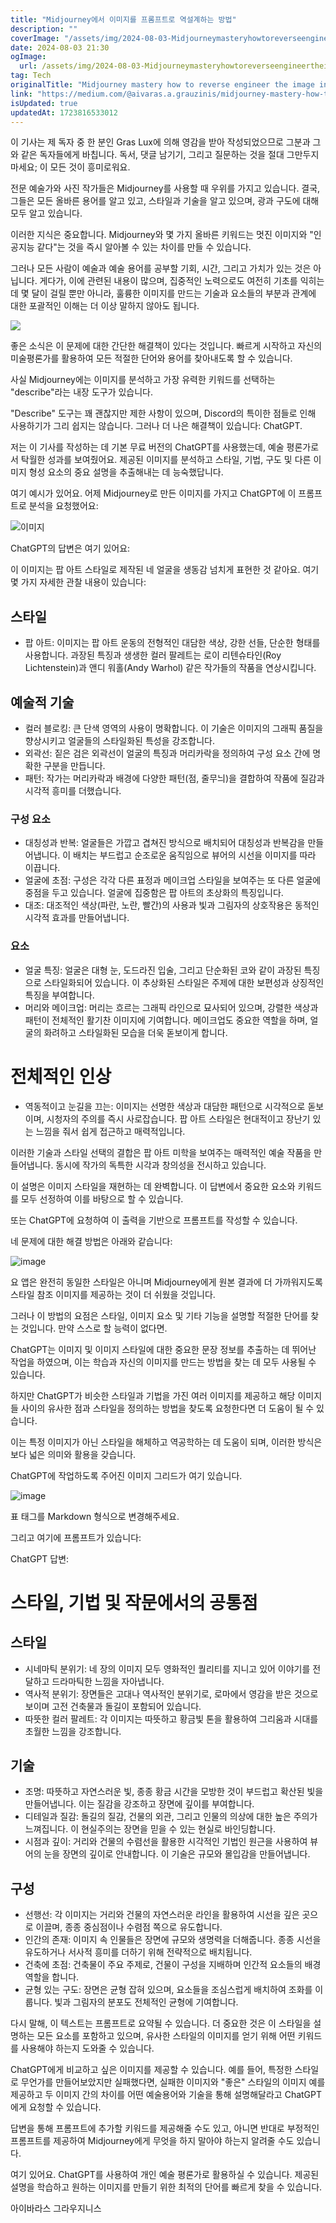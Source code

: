 ```yaml
---
title: "Midjourney에서 이미지를 프롬프트로 역설계하는 방법"
description: ""
coverImage: "/assets/img/2024-08-03-Midjourneymasteryhowtoreverseengineertheimageintoaprompt_0.png"
date: 2024-08-03 21:30
ogImage: 
  url: /assets/img/2024-08-03-Midjourneymasteryhowtoreverseengineertheimageintoaprompt_0.png
tag: Tech
originalTitle: "Midjourney mastery how to reverse engineer the image into a prompt"
link: "https://medium.com/@aivaras.a.grauzinis/midjourney-mastery-how-to-reverse-engineer-the-image-into-a-prompt-7f9a06730fb6"
isUpdated: true
updatedAt: 1723816533012
---
```




이 기사는 제 독자 중 한 분인 Gras Lux에 의해 영감을 받아 작성되었으므로 그분과 그와 같은 독자들에게 바칩니다. 독서, 댓글 남기기, 그리고 질문하는 것을 절대 그만두지 마세요; 이 모든 것이 흥미로워요.

전문 예술가와 사진 작가들은 Midjourney를 사용할 때 우위를 가지고 있습니다. 결국, 그들은 모든 올바른 용어를 알고 있고, 스타일과 기술을 알고 있으며, 광과 구도에 대해 모두 알고 있습니다.

이러한 지식은 중요합니다. Midjourney와 몇 가지 올바른 키워드는 멋진 이미지와 "인공지능 같다"는 것을 즉시 알아볼 수 있는 차이를 만들 수 있습니다.

그러나 모든 사람이 예술과 예술 용어를 공부할 기회, 시간, 그리고 가치가 있는 것은 아닙니다. 게다가, 이에 관련된 내용이 많으며, 집중적인 노력으로도 여전히 기초를 익히는 데 몇 달이 걸릴 뿐만 아니라, 훌륭한 이미지를 만드는 기술과 요소들의 부분과 관계에 대한 포괄적인 이해는 더 이상 말하지 않아도 됩니다.

<div class="content-ad"></div>

<img src="/assets/img/2024-08-03-Midjourneymasteryhowtoreverseengineertheimageintoaprompt_0.png" />

좋은 소식은 이 문제에 대한 간단한 해결책이 있다는 것입니다. 빠르게 시작하고 자신의 미술평론가를 활용하여 모든 적절한 단어와 용어를 찾아내도록 할 수 있습니다.

사실 Midjourney에는 이미지를 분석하고 가장 유력한 키워드를 선택하는 "describe"라는 내장 도구가 있습니다.

"Describe" 도구는 꽤 괜찮지만 제한 사항이 있으며, Discord의 특이한 점들로 인해 사용하기가 그리 쉽지는 않습니다. 그러나 더 나은 해결책이 있습니다: ChatGPT.

<div class="content-ad"></div>

저는 이 기사를 작성하는 데 기본 무료 버전의 ChatGPT를 사용했는데, 예술 평론가로서 탁월한 성과를 보여줬어요. 제공된 이미지를 분석하고 스타일, 기법, 구도 및 다른 이미지 형성 요소의 중요 설명을 추출해내는 데 능숙했답니다.

여기 예시가 있어요. 어제 Midjourney로 만든 이미지를 가지고 ChatGPT에 이 프롬프트로 분석을 요청했어요:

![이미지](/assets/img/2024-08-03-Midjourneymasteryhowtoreverseengineertheimageintoaprompt_1.png)

ChatGPT의 답변은 여기 있어요:

<div class="content-ad"></div>

이 이미지는 팝 아트 스타일로 제작된 네 얼굴을 생동감 넘치게 표현한 것 같아요. 여기 몇 가지 자세한 관찰 내용이 있습니다:

## 스타일

- 팝 아트: 이미지는 팝 아트 운동의 전형적인 대담한 색상, 강한 선들, 단순한 형태를 사용합니다. 과장된 특징과 생생한 컬러 팔레트는 로이 리텐슈타인(Roy Lichtenstein)과 앤디 워홀(Andy Warhol) 같은 작가들의 작품을 연상시킵니다.

## 예술적 기술

<div class="content-ad"></div>

- 컬러 블로킹: 큰 단색 영역의 사용이 명확합니다. 이 기술은 이미지의 그래픽 품질을 향상시키고 얼굴들의 스타일화된 특성을 강조합니다.
- 외곽선: 짙은 검은 외곽선이 얼굴의 특징과 머리카락을 정의하여 구성 요소 간에 명확한 구분을 만듭니다.
- 패턴: 작가는 머리카락과 배경에 다양한 패턴(점, 줄무늬)을 결합하여 작품에 질감과 시각적 흥미를 더했습니다.

### 구성 요소

- 대칭성과 반복: 얼굴들은 가깝고 겹쳐진 방식으로 배치되어 대칭성과 반복감을 만들어냅니다. 이 배치는 부드럽고 순조로운 움직임으로 뷰어의 시선을 이미지를 따라 이끕니다.
- 얼굴에 초점: 구성은 각각 다른 표정과 메이크업 스타일을 보여주는 또 다른 얼굴에 중점을 두고 있습니다. 얼굴에 집중함은 팝 아트의 초상화의 특징입니다.
- 대조: 대조적인 색상(파란, 노란, 빨간)의 사용과 빛과 그림자의 상호작용은 동적인 시각적 효과를 만들어냅니다.

### 요소

<div class="content-ad"></div>

- 얼굴 특징: 얼굴은 대형 눈, 도드라진 입술, 그리고 단순화된 코와 같이 과장된 특징으로 스타일화되어 있습니다. 이 추상화된 스타일은 주제에 대한 보편성과 상징적인 특징을 부여합니다.
- 머리와 메이크업: 머리는 흐르는 그래픽 라인으로 묘사되어 있으며, 강렬한 색상과 패턴이 전체적인 활기찬 이미지에 기여합니다. 메이크업도 중요한 역할을 하며, 얼굴의 화려하고 스타일화된 모습을 더욱 돋보이게 합니다.

# 전체적인 인상

- 역동적이고 눈길을 끄는: 이미지는 선명한 색상과 대담한 패턴으로 시각적으로 돋보이며, 시청자의 주의를 즉시 사로잡습니다. 팝 아트 스타일은 현대적이고 장난기 있는 느낌을 줘서 쉽게 접근하고 매력적입니다.

이러한 기술과 스타일 선택의 결합은 팝 아트 미학을 보여주는 매력적인 예술 작품을 만들어냅니다. 동시에 작가의 독특한 시각과 창의성을 전시하고 있습니다.

<div class="content-ad"></div>

이 설명은 이미지 스타일을 재현하는 데 완벽합니다. 이 답변에서 중요한 요소와 키워드를 모두 선정하여 이를 바탕으로 할 수 있습니다.

또는 ChatGPT에 요청하여 이 출력을 기반으로 프롬프트를 작성할 수 있습니다.

네 문제에 대한 해결 방법은 아래와 같습니다:

<div class="content-ad"></div>

![image](/assets/img/2024-08-03-Midjourneymasteryhowtoreverseengineertheimageintoaprompt_2.png)

요 앱은 완전히 동일한 스타일은 아니며 Midjourney에게 원본 결과에 더 가까워지도록 스타일 참조 이미지를 제공하는 것이 더 쉬웠을 것입니다.

그러나 이 방법의 요점은 스타일, 이미지 요소 및 기타 기능을 설명할 적절한 단어를 찾는 것입니다. 만약 스스로 할 능력이 없다면.

ChatGPT는 이미지 및 이미지 스타일에 대한 중요한 문장 정보를 추출하는 데 뛰어난 작업을 하였으며, 이는 학습과 자신의 이미지를 만드는 방법을 찾는 데 모두 사용될 수 있습니다.

<div class="content-ad"></div>

하지만 ChatGPT가 비슷한 스타일과 기법을 가진 여러 이미지를 제공하고 해당 이미지들 사이의 유사한 점과 스타일을 정의하는 방법을 찾도록 요청한다면 더 도움이 될 수 있습니다. 

이는 특정 이미지가 아닌 스타일을 해체하고 역공학하는 데 도움이 되며, 이러한 방식은 보다 넓은 의미와 활용을 갖습니다.

ChatGPT에 작업하도록 주어진 이미지 그리드가 여기 있습니다.


![image](/assets/img/2024-08-03-Midjourneymasteryhowtoreverseengineertheimageintoaprompt_3.png)


<div class="content-ad"></div>

표 태그를 Markdown 형식으로 변경해주세요. 

그리고 여기에 프롬프트가 있습니다:

ChatGPT 답변:

# 스타일, 기법 및 작문에서의 공통점

## 스타일

<div class="content-ad"></div>

- 시네마틱 분위기: 네 장의 이미지 모두 영화적인 퀄리티를 지니고 있어 이야기를 전달하고 드라마틱한 느낌을 자아냅니다.
- 역사적 분위기: 장면들은 고대나 역사적인 분위기로, 로마에서 영감을 받은 것으로 보이며 고전 건축물과 돌길이 포함되어 있습니다.
- 따뜻한 컬러 팔레트: 각 이미지는 따뜻하고 황금빛 톤을 활용하여 그리움과 시대를 초월한 느낌을 강조합니다.

## 기술

- 조명: 따뜻하고 자연스러운 빛, 종종 황금 시간을 모방한 것이 부드럽고 확산된 빛을 만들어냅니다. 이는 질감을 강조하고 장면에 깊이를 부여합니다.
- 디테일과 질감: 돌길의 질감, 건물의 외관, 그리고 인물의 의상에 대한 높은 주의가 느껴집니다. 이 현실주의는 장면을 믿을 수 있는 현실로 바인딩합니다.
- 시점과 깊이: 거리와 건물의 수렴선을 활용한 시각적인 기법인 원근을 사용하여 뷰어의 눈을 장면의 깊이로 안내합니다. 이 기술은 규모와 몰입감을 만들어냅니다.

## 구성

<div class="content-ad"></div>

- 선행선: 각 이미지는 거리와 건물의 자연스러운 라인을 활용하여 시선을 깊은 곳으로 이끌며, 종종 중심점이나 수렴점 쪽으로 유도합니다.
- 인간의 존재: 이미지 속 인물들은 장면에 규모와 생명력을 더해줍니다. 종종 시선을 유도하거나 서사적 흥미를 더하기 위해 전략적으로 배치됩니다.
- 건축에 초점: 건축물이 주요 주제로, 건물이 구성을 지배하며 인간적 요소들의 배경 역할을 합니다.
- 균형 있는 구도: 장면은 균형 잡혀 있으며, 요소들을 조심스럽게 배치하여 조화를 이룹니다. 빛과 그림자의 분포도 전체적인 균형에 기여합니다.

다시 말해, 이 텍스트는 프롬프트로 요약될 수 있습니다. 더 중요한 것은 이 스타일을 설명하는 모든 요소를 포함하고 있으며, 유사한 스타일의 이미지를 얻기 위해 어떤 키워드를 사용해야 하는지 도와줄 수 있습니다.

ChatGPT에게 비교하고 싶은 이미지를 제공할 수 있습니다. 예를 들어, 특정한 스타일로 무언가를 만들어보았지만 실패했다면, 실패한 이미지와 "좋은" 스타일의 이미지 예를 제공하고 두 이미지 간의 차이를 어떤 예술용어와 기술을 통해 설명해달라고 ChatGPT에게 요청할 수 있습니다.

답변을 통해 프롬프트에 추가할 키워드를 제공해줄 수도 있고, 아니면 반대로 부정적인 프롬프트를 제공하여 Midjourney에게 무엇을 하지 말아야 하는지 알려줄 수도 있습니다.

<div class="content-ad"></div>

여기 있어요. ChatGPT를 사용하여 개인 예술 평론가로 활용하실 수 있습니다. 제공된 설명을 학습하고 원하는 이미지를 만들기 위한 최적의 단어를 빠르게 찾을 수 있습니다. 

아이바라스 그라우지니스